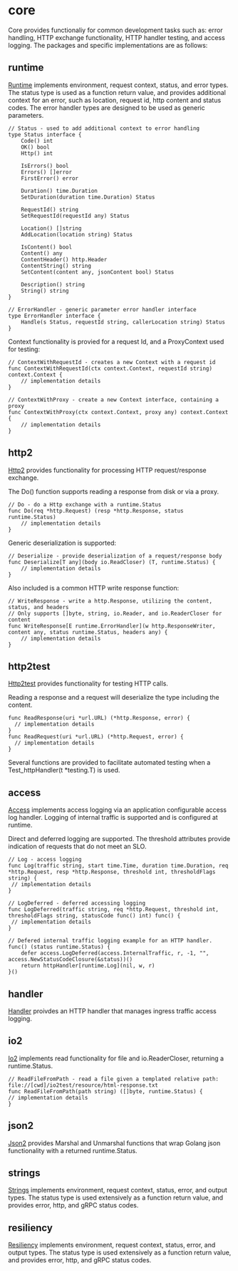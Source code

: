 # core

Core provides functionaliy for common development tasks such as: error handling, HTTP exchange functionality, HTTP handler testing, and access logging. 
The packages and specific implementations are as follows:  

## runtime
[Runtime][runtimepkg] implements environment, request context, status, and error types. The status type is used as a function return value, and provides additional context for an error, such as location, request id, http content and status codes. The error handler types are designed to be used as generic parameters.
~~~
// Status - used to add additional context to error handling
type Status interface {
    Code() int
    OK() bool
    Http() int

    IsErrors() bool
    Errors() []error
    FirstError() error

    Duration() time.Duration
    SetDuration(duration time.Duration) Status

    RequestId() string
    SetRequestId(requestId any) Status

    Location() []string
    AddLocation(location string) Status

    IsContent() bool
    Content() any
    ContentHeader() http.Header
    ContentString() string
    SetContent(content any, jsonContent bool) Status

    Description() string
    String() string
}

// ErrorHandler - generic parameter error handler interface
type ErrorHandler interface {
    Handle(s Status, requestId string, callerLocation string) Status
}
~~~

Context functionality is provied for a request Id, and a ProxyContext used for testing:

~~~
// ContextWithRequestId - creates a new Context with a request id
func ContextWithRequestId(ctx context.Context, requestId string) context.Context {
    // implementation details
}

// ContextWithProxy - create a new Context interface, containing a proxy
func ContextWithProxy(ctx context.Context, proxy any) context.Context {
    // implementation details
}
~~~

## http2
[Http2][http2pkg] provides functionality for processing HTTP request/response exchange. 

The Do() function supports reading a response from disk or via a proxy.
~~~
// Do - do a Http exchange with a runtime.Status
func Do(req *http.Request) (resp *http.Response, status runtime.Status)
    // implementation details
}
~~~

Generic deserialization is supported:

~~~
// Deserialize - provide deserialization of a request/response body
func Deserialize[T any](body io.ReadCloser) (T, runtime.Status) {
    // implementation details
}
~~~

Also included is a common HTTP write response function:

~~~
// WriteResponse - write a http.Response, utilizing the content, status, and headers
// Only supports []byte, string, io.Reader, and io.ReaderCloser for content
func WriteResponse[E runtime.ErrorHandler](w http.ResponseWriter, content any, status runtime.Status, headers any) {
    // implementation details
}
~~~

## http2test
[Http2test][http2pkg] provides functionality for testing HTTP calls. 

Reading a response and a request will deserialize the type including the content.
~~~
func ReadResponse(uri *url.URL) (*http.Response, error) {
  // implementation details
}
func ReadRequest(uri *url.URL) (*http.Request, error) {
  // implementation details
}
~~~

Several functions are provided to facilitate automated testing when a Test_httpHandler(t *testing.T) is used. 

## access
[Access][accesspkg] implements access logging via an application configurable access log handler. Logging of internal traffic is supported and is configured at runtime.

Direct and deferred logging are supported. The threshold attributes provide indication of requests that do not meet an SLO.
~~~
// Log - access logging
func Log(traffic string, start time.Time, duration time.Duration, req *http.Request, resp *http.Response, threshold int, thresholdFlags string) {
 // implementation details
}

// LogDeferred - deferred accessing logging
func LogDeferred(traffic string, req *http.Request, threshold int, thresholdFlags string, statusCode func() int) func() {
 // implementation details
}

// Defered internal traffic logging example for an HTTP handler.
func() (status runtime.Status) {
    defer access.LogDeferred(access.InternalTraffic, r, -1, "", access.NewStatusCodeClosure(&status))()
    return httpHandler[runtime.Log](nil, w, r)
}()

~~~

## handler
[Handler][handlerpkg] proivdes an HTTP handler that manages ingress traffic access logging. 

## io2
[Io2][io2pkg] implements read functionality for file and io.ReaderCloser, returning a runtime.Status. 
~~~
// ReadFileFromPath - read a file given a templated relative path: file://[cwd]/io2test/resource/html-response.txt
func ReadFileFromPath(path string) ([]byte, runtime.Status) {
// implementation details
}
~~~

## json2
[Json2][json2pkg] provides Marshal and Unmarshal functions that wrap Golang json functionality with a returned runtime.Status.


## strings
[Strings][stringspkg] implements environment, request context, status, error, and output types. The status type is used extensively as a function return value, and provides error, http, and gRPC status codes. 

## resiliency
[Resiliency][resiliencypkg] implements environment, request context, status, error, and output types. The status type is used extensively as a function return value, and provides error, http, and gRPC status codes. 




[runtimepkg]: <https://pkg.go.dev/github.com/advanced-go/core/runtime>
[http2pkg]: <https://pkg.go.dev/github.com/advanced-go/core/http2>
[accesspkg]: <https://pkg.go.dev/github.com/advanced-go/core/access>
[handlerpkg]: <https://pkg.go.dev/github.com/advanced-go/core/handler>
[io2pkg]: <https://pkg.go.dev/github.com/advanced-go/core/io2>
[json2pkg]: <https://pkg.go.dev/github.com/advanced-go/core/json2>
[stringspkg]: <https://pkg.go.dev/github.com/advanced-go/core/strings>
[resiliencypkg]: <https://pkg.go.dev/github.com/advanced-go/core/resiliency][=tghtvfcx>

